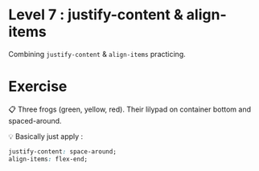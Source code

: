 # Level 7 : justify-content & align-items

Combining `justify-content` & `align-items` practicing.

# Exercise

:clipboard: Three frogs (green, yellow, red). Their lilypad on container bottom and spaced-around.

:bulb: Basically just apply : 

```css
justify-content: space-around;
align-items: flex-end;
```
